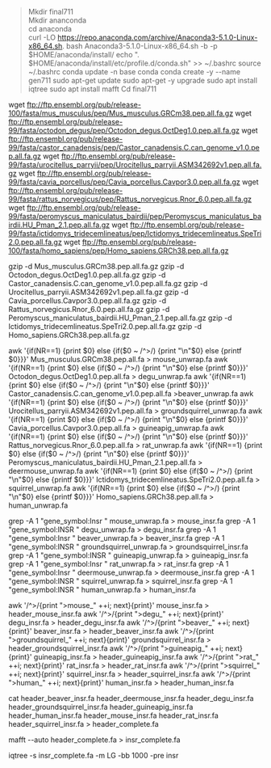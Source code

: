 > Mkdir final711  
> Mkdir ananconda  
> cd anaconda  
> curl -LO https://repo.anaconda.com/archive/Anaconda3-5.1.0-Linux-x86_64.sh. 
> bash Anaconda3-5.1.0-Linux-x86_64.sh -b -p $HOME/anaconda/install/
> echo ". $HOME/anaconda/install/etc/profile.d/conda.sh" >> ~/.bashrc
> source ~/.bashrc
> conda update -n base conda
> conda create -y --name gen711
> sudo apt-get update
> sudo apt-get -y upgrade
> sudo apt install iqtree
> sudo apt install mafft
> Cd final711


wget ftp://ftp.ensembl.org/pub/release-100/fasta/mus_musculus/pep/Mus_musculus.GRCm38.pep.all.fa.gz
wget ftp://ftp.ensembl.org/pub/release-99/fasta/octodon_degus/pep/Octodon_degus.OctDeg1.0.pep.all.fa.gz
wget ftp://ftp.ensembl.org/pub/release-99/fasta/castor_canadensis/pep/Castor_canadensis.C.can_genome_v1.0.pep.all.fa.gz
wget ftp://ftp.ensembl.org/pub/release-99/fasta/urocitellus_parryii/pep/Urocitellus_parryii.ASM342692v1.pep.all.fa.gz
wget ftp://ftp.ensembl.org/pub/release-99/fasta/cavia_porcellus/pep/Cavia_porcellus.Cavpor3.0.pep.all.fa.gz
wget ftp://ftp.ensembl.org/pub/release-99/fasta/rattus_norvegicus/pep/Rattus_norvegicus.Rnor_6.0.pep.all.fa.gz
wget ftp://ftp.ensembl.org/pub/release-99/fasta/peromyscus_maniculatus_bairdii/pep/Peromyscus_maniculatus_bairdii.HU_Pman_2.1.pep.all.fa.gz
wget ftp://ftp.ensembl.org/pub/release-99/fasta/ictidomys_tridecemlineatus/pep/Ictidomys_tridecemlineatus.SpeTri2.0.pep.all.fa.gz
wget ftp://ftp.ensembl.org/pub/release-100/fasta/homo_sapiens/pep/Homo_sapiens.GRCh38.pep.all.fa.gz
 
 
gzip -d Mus_musculus.GRCm38.pep.all.fa.gz
gzip -d Octodon_degus.OctDeg1.0.pep.all.fa.gz
gzip -d Castor_canadensis.C.can_genome_v1.0.pep.all.fa.gz
gzip -d Urocitellus_parryii.ASM342692v1.pep.all.fa.gz
gzip -d Cavia_porcellus.Cavpor3.0.pep.all.fa.gz
gzip -d Rattus_norvegicus.Rnor_6.0.pep.all.fa.gz
gzip -d Peromyscus_maniculatus_bairdii.HU_Pman_2.1.pep.all.fa.gz
gzip -d Ictidomys_tridecemlineatus.SpeTri2.0.pep.all.fa.gz
gzip -d Homo_sapiens.GRCh38.pep.all.fa.gz
 
 
awk '{if(NR==1) {print $0} else {if($0 ~ /^>/) {print "\n"$0} else {printf $0}}}' Mus_musculus.GRCm38.pep.all.fa > mouse_unwrap.fa
awk '{if(NR==1) {print $0} else {if($0 ~ /^>/) {print "\n"$0} else {printf $0}}}' Octodon_degus.OctDeg1.0.pep.all.fa > degu_unwrap.fa
awk '{if(NR==1) {print $0} else {if($0 ~ /^>/) {print "\n"$0} else {printf $0}}}' Castor_canadensis.C.can_genome_v1.0.pep.all.fa >beaver_unwrap.fa
awk '{if(NR==1) {print $0} else {if($0 ~ /^>/) {print "\n"$0} else {printf $0}}}' Urocitellus_parryii.ASM342692v1.pep.all.fa > groundsquirrel_unwrap.fa
awk '{if(NR==1) {print $0} else {if($0 ~ /^>/) {print "\n"$0} else {printf $0}}}' Cavia_porcellus.Cavpor3.0.pep.all.fa > guineapig_unwrap.fa
awk '{if(NR==1) {print $0} else {if($0 ~ /^>/) {print "\n"$0} else {printf $0}}}' Rattus_norvegicus.Rnor_6.0.pep.all.fa > rat_unwrap.fa
awk '{if(NR==1) {print $0} else {if($0 ~ /^>/) {print "\n"$0} else {printf $0}}}' Peromyscus_maniculatus_bairdii.HU_Pman_2.1.pep.all.fa > deermouse_unwrap.fa
awk '{if(NR==1) {print $0} else {if($0 ~ /^>/) {print "\n"$0} else {printf $0}}}' Ictidomys_tridecemlineatus.SpeTri2.0.pep.all.fa > squirrel_unwrap.fa
awk '{if(NR==1) {print $0} else {if($0 ~ /^>/) {print "\n"$0} else {printf $0}}}' Homo_sapiens.GRCh38.pep.all.fa > human_unwrap.fa
 
 
grep -A 1 "gene_symbol:Insr " mouse_unwrap.fa > mouse_insr.fa
grep -A 1 "gene_symbol:INSR " degu_unwrap.fa > degu_insr.fa
grep -A 1 "gene_symbol:Insr " beaver_unwrap.fa > beaver_insr.fa
grep -A 1 "gene_symbol:INSR " groundsquirrel_unwrap.fa > groundsquirrel_insr.fa
grep -A 1 "gene_symbol:INSR " guineapig_unwrap.fa > guineapig_insr.fa
grep -A 1 "gene_symbol:Insr " rat_unwrap.fa > rat_insr.fa
grep -A 1 "gene_symbol:Insr " deermouse_unwrap.fa > deermouse_insr.fa
grep -A 1 "gene_symbol:INSR " squirrel_unwrap.fa > squirrel_insr.fa
grep -A 1 "gene_symbol:INSR " human_unwrap.fa > human_insr.fa
 
 
awk '/^>/{print ">mouse_" ++i; next}{print}' mouse_insr.fa > header_mouse_insr.fa
awk '/^>/{print ">degu_" ++i; next}{print}' degu_insr.fa > header_degu_insr.fa
awk '/^>/{print ">beaver_" ++i; next}{print}' beaver_insr.fa > header_beaver_insr.fa
awk '/^>/{print ">groundsquirrel_" ++i; next}{print}' groundsquirrel_insr.fa > header_groundsquirrel_insr.fa
awk '/^>/{print ">guineapig_" ++i; next}{print}' guineapig_insr.fa > header_guineapig_insr.fa
awk '/^>/{print ">rat_" ++i; next}{print}' rat_insr.fa > header_rat_insr.fa
awk '/^>/{print ">squirrel_" ++i; next}{print}' squirrel_insr.fa > header_squirrel_insr.fa
awk '/^>/{print ">human_" ++i; next}{print}' human_insr.fa > header_human_insr.fa
 
cat header_beaver_insr.fa header_deermouse_insr.fa header_degu_insr.fa header_groundsquirrel_insr.fa header_guineapig_insr.fa header_human_insr.fa header_mouse_insr.fa header_rat_insr.fa header_squirrel_insr.fa > header_complete.fa
 
mafft --auto header_complete.fa > insr_complete.fa
 
iqtree -s insr_complete.fa -m LG -bb 1000 -pre insr


